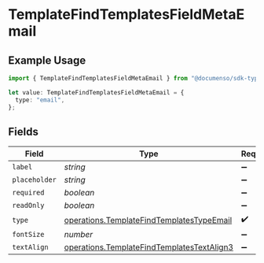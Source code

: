 # TemplateFindTemplatesFieldMetaEmail

## Example Usage

```typescript
import { TemplateFindTemplatesFieldMetaEmail } from "@documenso/sdk-typescript/models/operations";

let value: TemplateFindTemplatesFieldMetaEmail = {
  type: "email",
};
```

## Fields

| Field                                                                                                    | Type                                                                                                     | Required                                                                                                 | Description                                                                                              |
| -------------------------------------------------------------------------------------------------------- | -------------------------------------------------------------------------------------------------------- | -------------------------------------------------------------------------------------------------------- | -------------------------------------------------------------------------------------------------------- |
| `label`                                                                                                  | *string*                                                                                                 | :heavy_minus_sign:                                                                                       | N/A                                                                                                      |
| `placeholder`                                                                                            | *string*                                                                                                 | :heavy_minus_sign:                                                                                       | N/A                                                                                                      |
| `required`                                                                                               | *boolean*                                                                                                | :heavy_minus_sign:                                                                                       | N/A                                                                                                      |
| `readOnly`                                                                                               | *boolean*                                                                                                | :heavy_minus_sign:                                                                                       | N/A                                                                                                      |
| `type`                                                                                                   | [operations.TemplateFindTemplatesTypeEmail](../../models/operations/templatefindtemplatestypeemail.md)   | :heavy_check_mark:                                                                                       | N/A                                                                                                      |
| `fontSize`                                                                                               | *number*                                                                                                 | :heavy_minus_sign:                                                                                       | N/A                                                                                                      |
| `textAlign`                                                                                              | [operations.TemplateFindTemplatesTextAlign3](../../models/operations/templatefindtemplatestextalign3.md) | :heavy_minus_sign:                                                                                       | N/A                                                                                                      |
